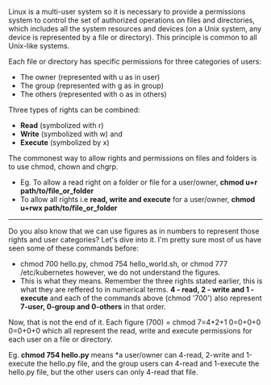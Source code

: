 Linux is a multi-user system so it is necessary to provide a permissions system to control the set of authorized operations on files and directories, which includes all the system resources and devices (on a Unix system, any device is represented by a file or directory). This principle is common to all Unix-like systems.

Each file or directory has specific permissions for three categories of users:
- The owner (represented with u as in user)
- The group (represented with g as in group)
- The others (represented with o as in others)

Three types of rights can be combined:
- **Read** (symbolized with r)
- **Write** (symbolized with w) and
- **Execute** (symbolized by x)

The commonest way to allow rights and permissions on files and folders is to use chmod, chown and chgrp.
- Eg. To allow a read right on a folder or file for a user/owner, **chmod u+r path/to/file_or_folder**
- To allow all rights i.e **read, write and execute** for a user/owner, **chmod u+rwx path/to/file_or_folder**

------------------------------------------------------------

Do you also know that we can use figures as in numbers to represent those rights and user categories?
Let's dive into it.
I'm pretty sure most of us have seen some of these commands before:
- chmod 700 hello.py, chmod 754 hello_world.sh, or chmod 777 /etc/kubernetes however, we do not understand the figures.
- This is what they means.
Remember the three rights stated earlier, this is what they are reffered to in numerical terms. **4 - read, 2 - write and 1 - execute** and each of the commands above (chmod '700') also represent **7-user, 0-group and 0-others** in that order.

Now, that is not the end of it. Each figure (700) = chmod 7=4+2+1 0=0+0+0 0=0+0+0 which all represent the read, write and execute permissions for each user on a file or directory.

Eg. **chmod 754 hello.py** means *a user/owner can 4-read, 2-write and 1-execute the hello.py file, and the group users can 4-read and 1-execute the hello.py file, but the other users can only 4-read that file.
  
